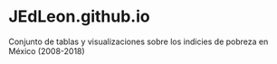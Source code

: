 # JEdLeon.github.io
Conjunto de tablas y visualizaciones sobre los indicies de pobreza en México (2008-2018)
